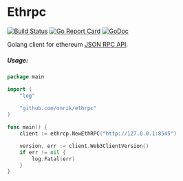# Ethrpc
[![Build Status](https://travis-ci.org/onrik/ethrpc.svg?branch=master)](https://travis-ci.org/onrik/ethrpc)
[![Go Report Card](https://goreportcard.com/badge/github.com/onrik/ethrpc)](https://goreportcard.com/report/github.com/onrik/ethrpc)
[![GoDoc](https://godoc.org/github.com/onrik/ethrpc?status.svg)](https://godoc.org/github.com/onrik/ethrpc)

Golang client for ethereum [JSON RPC API](https://github.com/ethereum/wiki/wiki/JSON-RPC#eth_getcompilers).

##### Usage:
```go
package main

import (
	"log"
    
	"github.com/onrik/ethrpc"
)

func main() {
	client := ethrcp.NewEthRPC("http://127.0.0.1:8545")

	version, err := client.Web3ClientVersion()
    if err != nil {
        log.Fatal(err)
    }
}

```
